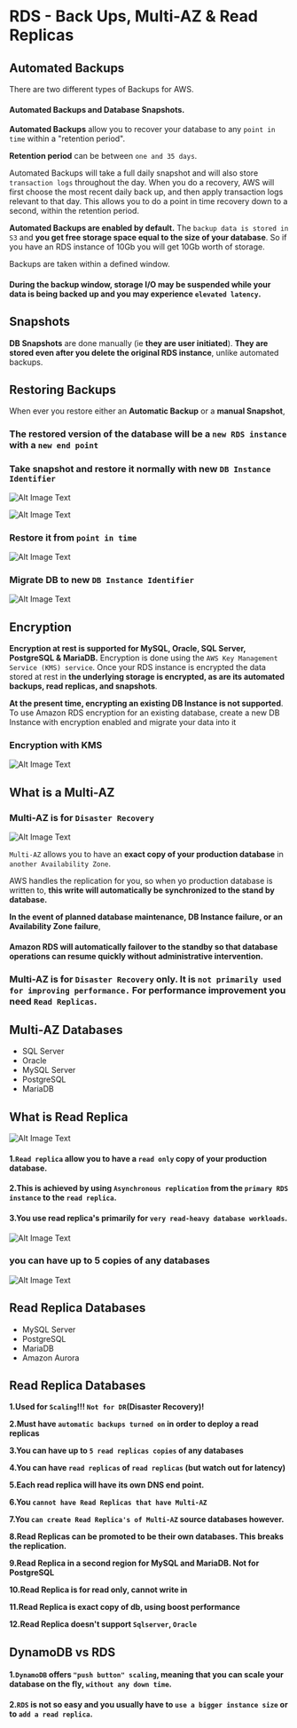 # RDS - Back Ups, Multi-AZ & Read Replicas 


## Automated Backups 

There are two different types of Backups for AWS. 

#### Automated Backups and Database Snapshots.

**Automated Backups** allow you to recover your database to any `point in time` within a "retention period". 

**Retention period** can be between `one and 35 days`. 

Automated Backups will take a full daily snapshot and will also store `transaction logs` throughout the day. When you do a recovery, AWS will first choose the most recent daily back up, and then apply transaction logs relevant to that day. This allows you to do a point in time recovery down to a second, within the retention period. 

**Automated Backups are enabled by default.** The `backup data is stored in S3` and **you get free storage space equal to the size of your database**. So if you have an RDS instance of 10Gb you will get 10Gb worth of storage. 

Backups are taken within a defined window. 

#### During the backup window, storage I/O may be suspended while your data is being backed up and you may experience `elevated latency`.



## Snapshots  

**DB Snapshots** are done manually (ie **they are user initiated**). **They are stored even after you delete the original RDS instance**, unlike automated backups. 



## Restoring Backups

When ever you restore either an **Automatic Backup** or a **manual Snapshot**, 

### The restored version of the database will be a `new RDS instance` with a `new end point`

### Take snapshot and restore it normally with new `DB Instance Identifier`

![Alt Image Text](images/3_1.jpg "body image")

![Alt Image Text](images/3_2.jpg "body image")

### Restore it from `point in time`

![Alt Image Text](images/3_3.jpg "body image")


### Migrate DB to new `DB Instance Identifier` 

![Alt Image Text](images/3_4.jpg "body image")


## Encryption 

**Encryption at rest is supported for MySQL, Oracle, SQL Server, PostgreSQL & MariaDB.** Encryption is done using the `AWS Key Management Service (KMS) service`. Once your RDS instance is encrypted the data stored at rest in **the underlying storage is encrypted, as are its automated backups, read replicas, and snapshots**. 

**At the present time, encrypting an existing DB Instance is not supported**. To use Amazon RDS encryption for an existing database, create a new DB Instance with encryption enabled and migrate your data into it


### Encryption with KMS

![Alt Image Text](images/3_5.jpg "body image")


## What is a Multi-AZ

### Multi-AZ is for `Disaster Recovery`

![Alt Image Text](images/3_6.jpg "body image")

`Multi-AZ` allows you to have an **exact copy of your production database** in `another Availability Zone`. 

AWS handles the replication for you, so when yo production database is written to, **this write will automatically be synchronized to the stand by database.** 

**In the event of planned database maintenance, DB Instance failure, or an Availability Zone failure**, 

#### Amazon RDS will automatically failover to the standby so that database operations can resume quickly without administrative intervention. 


### Multi-AZ is for `Disaster Recovery` only. It is `not primarily used for improving performance.` For performance improvement you need `Read Replicas`. 


## Multi-AZ Databases 

* SQL Server 
* Oracle 
* MySQL Server 
* PostgreSQL 
* MariaDB 


## What is Read Replica

![Alt Image Text](images/3_7.jpg "body image")

#### 1.`Read replica` allow you to have a `read only` copy of your production database.

#### 2.This is achieved by using `Asynchronous replication` from the `primary RDS instance` to the `read replica`. 
#### 3.You use read replica's primarily for `very read-heavy database workloads`.

![Alt Image Text](images/3_8.jpg "body image") 


### you can have up to 5 copies of any databases

![Alt Image Text](images/3_9.jpg "body image") 

## Read Replica Databases 

* MySQL Server 
* PostgreSQL 
* MariaDB 
* Amazon Aurora


## Read Replica Databases

**1.Used for `Scaling`!!! `Not for DR`(Disaster Recovery)!** 

**2.Must have `automatic backups turned on` in order to deploy a read replicas**

**3.You can have up to `5 read replicas copies` of any databases**

**4.You can have `read replicas` of `read replicas` (but watch out for latency)**

**5.Each read replica will have its own DNS end point.**

**6.You `cannot have Read Replicas that have Multi-AZ`** 

**7.You `can create Read Replica's of Multi-AZ` source databases however.** 

**8.Read Replicas can be promoted to be their own databases. This breaks the replication.**

**9.Read Replica in a second region for MySQL and MariaDB. Not for PostgreSQL**

**10.Read Replica is for read only, cannot write in**

**11.Read Replica is exact copy of db, using boost performance**

**12.Read Replica doesn't support `Sqlserver`, `Oracle`**


## DynamoDB vs RDS 

#### 1.`DynamoDB` offers `"push button" scaling`, meaning that you can scale your database on the fly, `without any down time`.

#### 2.`RDS` is not so easy and you usually have to `use a bigger instance size` or to `add a read replica`.  



